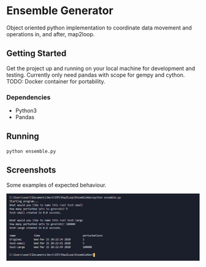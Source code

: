 # Ensemble Generator

Object oriented python implementation to coordinate data movement and operations in, and after, map2loop.

## Getting Started

Get the project up and running on your local machine for development and testing. Currently only need pandas with scope for gempy and cython. TODO: Docker container for portability.

### Dependencies

- Python3
- Pandas

## Running

```shell
python ensemble.py
```

## Screenshots

Some examples of expected behaviour.

![alt text](docs/screenshot.png)
